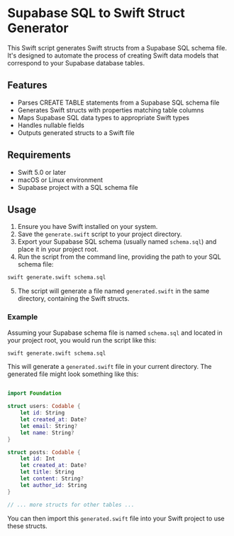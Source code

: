 # Supabase SQL to Swift Struct Generator

This Swift script generates Swift structs from a Supabase SQL schema file. It's designed to automate the process of creating Swift data models that correspond to your Supabase database tables.

## Features

- Parses CREATE TABLE statements from a Supabase SQL schema file
- Generates Swift structs with properties matching table columns
- Maps Supabase SQL data types to appropriate Swift types
- Handles nullable fields
- Outputs generated structs to a Swift file

## Requirements

- Swift 5.0 or later
- macOS or Linux environment
- Supabase project with a SQL schema file

## Usage

1. Ensure you have Swift installed on your system.
2. Save the `generate.swift` script to your project directory.
3. Export your Supabase SQL schema (usually named `schema.sql`) and place it in your project root.
4. Run the script from the command line, providing the path to your SQL schema file:

```bash
swift generate.swift schema.sql
```

5. The script will generate a file named `generated.swift` in the same directory, containing the Swift structs.

### Example

Assuming your Supabase schema file is named `schema.sql` and located in your project root, you would run the script like this:

```bash
swift generate.swift schema.sql
```

This will generate a `generated.swift` file in your current directory. The generated file might look something like this:

```swift

import Foundation

struct users: Codable {
    let id: String
    let created_at: Date?
    let email: String?
    let name: String?
}

struct posts: Codable {
    let id: Int
    let created_at: Date?
    let title: String
    let content: String?
    let author_id: String
}

// ... more structs for other tables ...
```

You can then import this `generated.swift` file into your Swift project to use these structs.